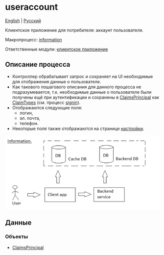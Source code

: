 # useraccount

[English](useraccount.md) | [Русский](useraccount.ru.md)

Клиентское приложение для потребителя: аккаунт пользователя.

Макропроцесс: [information](../../macroprocesses/information.md)

Ответственные модули: [клиентское приложение](../../frontend/customerclient.ru.md)

## Описание процесса

- Контроллер обрабатывает запрос и сохраняет на UI необходимые для отображения данные о пользователе.
- Как такового пошагового описания для данного процесса не подразумевается, т.к. необходимые данные о пользователе были получены ещё при аутентификации и сохранены в [ClaimsPrincipal](https://learn.microsoft.com/en-us/dotnet/api/system.security.claims.claimsprincipal) как [ClaimTypes](https://learn.microsoft.com/en-us/dotnet/api/system.security.claims.claimtypes) (см. процесс [signin](../customer/signin.md)).
- Отображаются следующие поля: 
    - логин,
    - эл. почта,
    - телефон.
- Некоторые поля также отображаются на странице [настройки](../customer/settings.ru.md).

![information_overall](../../img/information_overall.png)

## Данные 

### Объекты 

- [ClaimsPrincipal](https://learn.microsoft.com/en-us/dotnet/api/system.security.claims.claimsprincipal)
